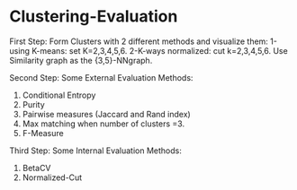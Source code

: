 # Clustering-Evaluation

First Step: Form Clusters with 2 different methods and visualize them:
  1-using K-means: set K=2,3,4,5,6. 
  2-K-ways normalized: cut k=2,3,4,5,6. Use Similarity graph as the {3,5}-NNgraph.
  
Second Step: Some External Evaluation Methods:  
1. Conditional Entropy
2. Purity
3. Pairwise measures (Jaccard and Rand index)
4. Max matching when number of clusters =3.
5. F-Measure

Third Step: Some Internal Evaluation Methods:  
1. BetaCV
2. Normalized-Cut
